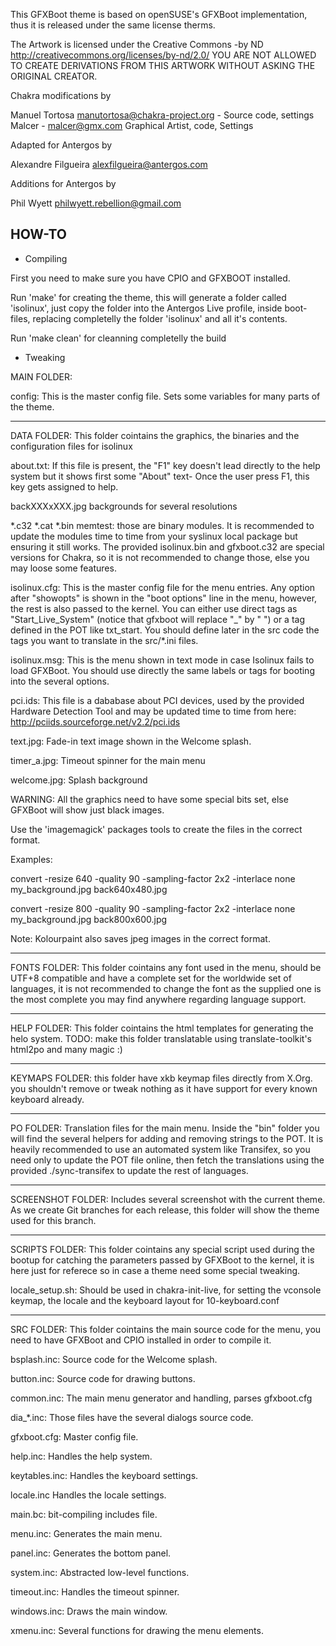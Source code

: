 This GFXBoot theme is based on openSUSE's GFXBoot implementation,
thus it is released under the same license therms.

The Artwork is licensed under the Creative Commons -by ND
http://creativecommons.org/licenses/by-nd/2.0/
YOU ARE NOT ALLOWED TO CREATE DERIVATIONS FROM THIS ARTWORK
WITHOUT ASKING THE ORIGINAL CREATOR.

Chakra modifications by

Manuel Tortosa <manutortosa@chakra-project.org> - Source code, settings
Malcer - <malcer@gmx.com> Graphical Artist, code, Settings

Adapted for Antergos by

Alexandre Filgueira <alexfilgueira@antergos.com>

Additions for Antergos by

Phil Wyett <philwyett.rebellion@gmail.com>


HOW-TO
---------------------------------------------------------------

* Compiling

First you need to make sure you have CPIO and GFXBOOT installed.

Run 'make' for creating the theme,
this will generate a folder called 'isolinux', just copy the folder into
the Antergos Live profile, inside boot-files, replacing completelly
the folder 'isolinux' and all it's contents.

Run 'make clean' for cleanning completelly the build

* Tweaking

MAIN FOLDER:

config: This is the master config file. Sets some variables for many parts of the theme.

-------------

DATA FOLDER: This folder cointains the graphics, the binaries and the configuration files for isolinux

about.txt: If this file is present, the "F1" key doesn't lead directly to the help system
but it shows first some "About" text- Once the user press F1, this key gets assigned to help.

backXXXxXXX.jpg backgrounds for several resolutions

*.c32 *.cat *.bin memtest: those are binary modules. It is recommended to update the modules
time to time from your syslinux local package but ensuring it still works. The provided
isolinux.bin and gfxboot.c32 are special versions for Chakra,  so it is not recommended to
change those, else you may loose some features.

isolinux.cfg: This is the master config file for the menu entries. Any option after "showopts" is
shown in the "boot options" line in the menu, however, the rest is also passed to the kernel. You
can either use direct tags as "Start_Live_System" (notice that gfxboot will replace "_" by " ") or
a tag defined in the POT like txt_start. You should define later in the src code the tags you want to
translate in the src/*.ini files.

isolinux.msg: This is the menu shown in text mode in case Isolinux fails to load GFXBoot. You should
use directly the same labels or tags for booting into the several options.

pci.ids: This file is a dababase about PCI devices, used by the provided Hardware Detection Tool and
may be updated time to time from here: http://pciids.sourceforge.net/v2.2/pci.ids

text.jpg: Fade-in text image shown in the Welcome splash.

timer_a.jpg: Timeout spinner for the main menu

welcome.jpg: Splash background

WARNING: All the graphics need to have some special bits set, else GFXBoot will show just black images.

Use the 'imagemagick' packages tools to create the files in the correct format.

Examples:

convert -resize 640 -quality 90 -sampling-factor 2x2 -interlace none my_background.jpg back640x480.jpg

convert -resize 800 -quality 90 -sampling-factor 2x2 -interlace none my_background.jpg back800x600.jpg

Note: Kolourpaint also saves jpeg images in the correct format.

--------------

FONTS FOLDER: This folder cointains any font used in the menu, should be UTF+8 compatible and have
a complete set for the worldwide set of languages, it is not recommended to change the font as the
supplied one is the most complete you may find anywhere regarding language support.

--------------

HELP FOLDER: This folder cointains the html templates for generating the helo system.
TODO: make this folder translatable using translate-toolkit's html2po and many magic :)

--------------

KEYMAPS FOLDER: this folder have xkb keymap files directly from X.Org. you shouldn't remove or
tweak nothing as it have support for every known keyboard already.

--------------

PO FOLDER: Translation files for the main menu. Inside the "bin" folder you will find the several
helpers for adding and removing strings to the POT. It is heavily recommended to use an automated
system like Transifex, so you need only to update the POT file online, then fetch the translations
using the provided ./sync-transifex to update the rest of languages.

---------------

SCREENSHOT FOLDER: Includes several screenshot with the current theme. As we create Git branches
for each release, this folder will show the theme used for this branch.

-----------------

SCRIPTS FOLDER: This folder cointains any special script used during the bootup for catching the
parameters passed by GFXBoot to the kernel, it is here just for referece so in case a theme need
some special tweaking.

locale_setup.sh: Should be used in chakra-init-live, for setting the vconsole keymap, the
locale and the keyboard layout for 10-keyboard.conf

----------------

SRC FOLDER: This folder cointains the main source code for the menu, you need to have GFXBoot
and CPIO installed in order to compile it.

bsplash.inc: Source code for the Welcome splash.

button.inc: Source code for drawing buttons.

common.inc: The main menu generator and handling, parses gfxboot.cfg

dia_*.inc: Those files have the several dialogs source code.

gfxboot.cfg: Master config file.

help.inc: Handles the help system.

keytables.inc: Handles the keyboard settings.

locale.inc Handles the locale settings.

main.bc: bit-compiling includes file.

menu.inc: Generates the main menu.

panel.inc: Generates the bottom panel.

system.inc: Abstracted low-level functions.

timeout.inc: Handles the timeout spinner.

windows.inc: Draws the main window.

xmenu.inc: Several functions for drawing the menu elements.
